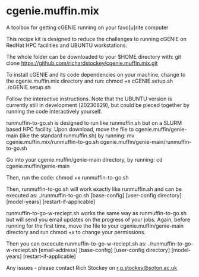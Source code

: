 # cgenie.muffin.mix
A toolbox for getting cGENIE running on your favo[u]rite computer

This recipe kit is designed to reduce the challenges to running cGENIE on RedHat HPC facilities and UBUNTU workstations. 

The whole folder can be downloaded to your $HOME directory with:
git clone https://github.com/richardstockey/cgenie.muffin.mix.git

To install cGENIE and its code dependencies on your machine, change to the cgenie.muffin.mix directory and run:
chmod +x cGENIE.setup.sh
./cGENIE.setup.sh

Follow the interactive instructions. Note that the UBUNTU version is currently still in development (20230829), but could be pieced together by running the code interactively yourself. 

runmuffin-to-go.sh is designed to run like runmuffin.sh but on a SLURM based HPC facility. 
Upon download, move the file to cgenie.muffin/genie-main (like the standard runmuffin.sh) by running:
mv cgenie.muffin.mix/runmuffin-to-go.sh cgenie.muffin/genie-main/runmuffin-to-go.sh

Go into your cgenie.muffin/genie-main directory, by running:
cd cgenie.muffin/genie-main

Then, run the code:
chmod +x runmuffin-to-go.sh

Then, runmuffin-to-go.sh will work exactly like runmuffin.sh and can be executed as:
./runmuffin-to-go.sh [base-config] [user-config directory] [model-years] [restart-if-applicable]

runmuffin-to-go-w-reciept.sh works the same way as runmuffin-to-go.sh but will send you email updates on the progress of your jobs. 
Again, before running for the first time, move the file to your cgenie.muffin/genie-main directory and run chmod +x to change your permissions. 

Then you can excecute runmuffin-to-go-w-reciept.sh as:
./runmuffin-to-go-w-reciept.sh [email-address] [base-config] [user-config directory] [model-years] [restart-if-applicable]

Any issues - please contact Rich Stockey on r.g.stockey@soton.ac.uk

